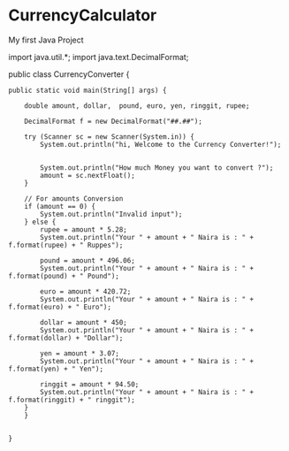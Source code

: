 # CurrencyCalculator
My first Java Project

import java.util.*;
import java.text.DecimalFormat;
 
public class CurrencyConverter {
 
	public static void main(String[] args) {
 
		double amount, dollar,  pound, euro, yen, ringgit, rupee;
 
		DecimalFormat f = new DecimalFormat("##.##");
 
		try (Scanner sc = new Scanner(System.in)) {
			System.out.println("hi, Welcome to the Currency Converter!");

			
			System.out.println("How much Money you want to convert ?");
			amount = sc.nextFloat();
		}
 
		// For amounts Conversion
		if (amount == 0) {
			System.out.println("Invalid input");
		} else { 
			rupee = amount * 5.28;
			System.out.println("Your " + amount + " Naira is : " + f.format(rupee) + " Ruppes");
 
			pound = amount * 496.06;
			System.out.println("Your " + amount + " Naira is : " + f.format(pound) + " Pound");
 
			euro = amount * 420.72;
			System.out.println("Your " + amount + " Naira is : " + f.format(euro) + " Euro");

			dollar = amount * 450;
			System.out.println("Your " + amount + " Naira is : " + f.format(dollar) + "Dollar");
 
			yen = amount * 3.07;
			System.out.println("Your " + amount + " Naira is : " + f.format(yen) + " Yen");
 
			ringgit = amount * 94.50;
			System.out.println("Your " + amount + " Naira is : " + f.format(ringgit) + " ringgit");
		} 
		} 
		

	}
